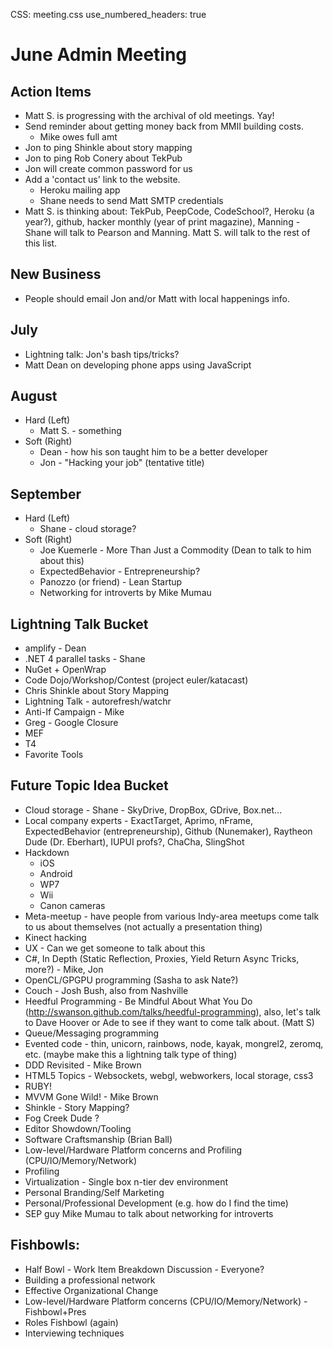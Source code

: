 CSS: meeting.css
use_numbered_headers: true

# June Admin Meeting

## Action Items
* Matt S. is progressing with the archival of old meetings. Yay!
* Send reminder about getting money back from MMII building costs.
  * Mike owes full amt
* Jon to ping Shinkle about story mapping
* Jon to ping Rob Conery about TekPub
* Jon will create common password for us
* Add a 'contact us' link to the website.
  * Heroku mailing app
  * Shane needs to send Matt SMTP credentials
* Matt S. is thinking about: TekPub, PeepCode, CodeSchool?, Heroku (a year?), github, hacker monthly (year of print magazine), Manning - Shane will talk to Pearson and Manning.  Matt S. will talk to the rest of this list.

## New Business
* People should email Jon and/or Matt with local happenings info.

## July
* Lightning talk: Jon's bash tips/tricks?
* Matt Dean on developing phone apps using JavaScript

## August
* Hard (Left)
  * Matt S. - something
* Soft (Right)
  * Dean - how his son taught him to be a better developer
  * Jon - "Hacking your job" (tentative title)

## September
* Hard (Left)
  * Shane - cloud storage?
* Soft (Right)
  * Joe Kuemerle - More Than Just a Commodity (Dean to talk to him about this)
  * ExpectedBehavior - Entrepreneurship?
  * Panozzo (or friend) - Lean Startup
  * Networking for introverts by Mike Mumau



## Lightning Talk Bucket
* amplify - Dean
* .NET 4 parallel tasks - Shane
* NuGet + OpenWrap
* Code Dojo/Workshop/Contest (project euler/katacast)
* Chris Shinkle about Story Mapping
* Lightning Talk - autorefresh/watchr
* Anti-If Campaign - Mike
* Greg - Google Closure
* MEF
* T4
* Favorite Tools

## Future Topic Idea Bucket
* Cloud storage - Shane - SkyDrive, DropBox, GDrive, Box.net...
* Local company experts - ExactTarget, Aprimo, nFrame, ExpectedBehavior (entrepreneurship), Github (Nunemaker), Raytheon Dude (Dr. Eberhart), IUPUI profs?, ChaCha, SlingShot
* Hackdown
  * iOS
  * Android
  * WP7
  * Wii
  * Canon cameras
* Meta-meetup - have people from various Indy-area meetups come talk to us about themselves (not actually a presentation thing)
* Kinect hacking
* UX - Can we get someone to talk about this
* C#, In Depth (Static Reflection, Proxies, Yield Return Async Tricks, more?) - Mike, Jon
* OpenCL/GPGPU programming (Sasha to ask Nate?)
* Couch - Josh Bush, also from Nashville
* Heedful Programming - Be Mindful About What You Do (http://swanson.github.com/talks/heedful-programming), also, let's talk to Dave Hoover or Ade to see if they want to come talk about. (Matt S)
* Queue/Messaging programming
* Evented code - thin, unicorn, rainbows, node, kayak, mongrel2, zeromq, etc. (maybe make this a lightning talk type of thing)
* DDD Revisited - Mike Brown
* HTML5 Topics - Websockets, webgl, webworkers, local storage, css3
* RUBY!
* MVVM Gone Wild! - Mike Brown
* Shinkle - Story Mapping?
* Fog Creek Dude ?
* Editor Showdown/Tooling
* Software Craftsmanship (Brian Ball)
* Low-level/Hardware Platform concerns and Profiling (CPU/IO/Memory/Network)
* Profiling 
* Virtualization - Single box n-tier dev environment
* Personal Branding/Self Marketing
* Personal/Professional Development (e.g. how do I find the time)
* SEP guy Mike Mumau to talk about networking for introverts

## Fishbowls:
* Half Bowl - Work Item Breakdown Discussion - Everyone?
* Building a professional network
* Effective Organizational Change
* Low-level/Hardware Platform concerns (CPU/IO/Memory/Network) - Fishbowl+Pres
* Roles Fishbowl (again)
* Interviewing techniques
